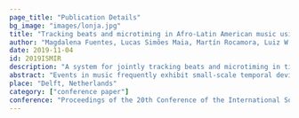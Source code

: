 ```yaml
---
page_title: "Publication Details"
bg_image: "images/lonja.jpg" 
title: "Tracking beats and microtiming in Afro-Latin American music using conditional random fields and deep learning"  
author: "Magdalena Fuentes, Lucas Simões Maia, Martín Rocamora, Luiz W. P. Biscainho, Helene C. Crayencour, Slim Essid, and Juan P. Bello"  
date: 2019-11-04 
id: 2019ISMIR
description: "A system for jointly tracking beats and microtiming in timekeeper instruments of some Afro-Latin American music styles."  
abstract: "Events in music frequently exhibit small-scale temporal deviations (microtiming), with respect to the underlying regular metrical grid. In some cases, as in music from the Afro-Latin American tradition, such deviations appear systematically, disclosing their structural importance in rhythmic and stylistic configuration. In this work we explore the idea of automatically and jointly tracking beats and microtiming in timekeeper instruments of Afro-Latin American music, in particular Brazilian samba and Uruguayan candombe. To that end, we propose a language model based on conditional random fields that integrates beat and onset likelihoods as observations. We derive those activations using deep neural networks and evaluate its performance on manually annotated data using a scheme adapted to this task. We assess our approach in controlled conditions suitable for these timekeeper instruments, and study the microtiming profiles’ dependency on genre and performer, illustrating promising aspects of this technique towards a more comprehensive understanding of these music traditions."  
place: "Delft, Netherlands"  
category: ["conference paper"]
conference: "Proceedings of the 20th Conference of the International Society for Music Information Retrieval (ISMIR 2019)"  
---
```

